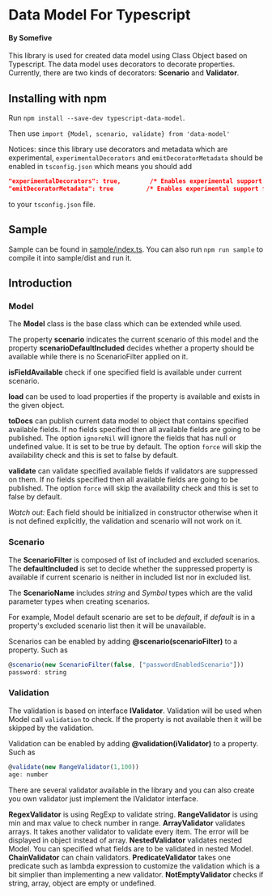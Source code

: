 # Data Model For Typescript
#### By Somefive

This library is used for created data model using Class Object based on Typescript. The data model uses decorators to decorate properties. Currently, there are two kinds of decorators: **Scenario** and **Validator**.

## Installing with npm
Run `npm install --save-dev typescript-data-model`.

Then use `import {Model, scenario, validate} from 'data-model'`

Notices: since this library use decorators and metadata which are experimental, `experimentalDecorators` and `emitDecoratorMetadata` should be enabled in `tsconfig.json` which means you should add
```json
"experimentalDecorators": true,        /* Enables experimental support for ES7 decorators. */
"emitDecoratorMetadata": true         /* Enables experimental support for emitting type metadata for decorators. */
```
to your `tsconfig.json` file.

## Sample
Sample can be found in [sample/index.ts](./sample/index.ts). You can also run `npm run sample` to compile it into sample/dist and run it.

## Introduction

### Model
The **Model** class is the base class which can be extended while used. 

The property **scenario** indicates the current scenario of this model and the property **scenarioDefaultIncluded** decides whether a property should be available while there is no ScenarioFilter applied on it.

**isFieldAvailable** check if one specified field is available under current scenario.

**load** can be used to load properties if the property is available and exists in the given object. 

**toDocs** can publish current data model to object that contains specified available fields. If no fields specified then all
available fields are going to be published. The option `ignoreNil` will ignore the fields that has null or undefined value. It is set to be true by default. The option `force` will skip the availability check and this is set to false by default.

**validate** can validate specified available fields if validators are suppressed on them. If no fields specified then all available fields are going to be published. The option `force` will skip the availability check and this is set to false by default.

*Watch out:* Each field should be initialized in constructor otherwise when it is not defined explicitly, the validation and scenario will not work on it.

### Scenario
The **ScenarioFilter** is composed of list of included and excluded scenarios. The **defaultIncluded** is set to decide whether 
the suppressed property is available if current scenario is neither in included list nor in excluded list.

The **ScenarioName** includes *string* and *Symbol* types which are the valid parameter types when creating scenarios.

For example, Model default scenario are set to be *default*, if *default* is in a property's excluded scenario list then it will be unavailable.

Scenarios can be enabled by adding **@scenario(scenarioFilter)** to a property. Such as
```javascript
@scenario(new ScenarioFilter(false, ["passwordEnabledScenario"]))
password: string
```

### Validation
The validation is based on interface **IValidator**. Validation will be used when Model call `validation` to check. If the property is not available then it will be skipped by the validation. 

Validation can be enabled by adding **@validation(iValidator)** to a property. Such as
```javascript
@validate(new RangeValidator(1,100))
age: number
```

There are several validator available in the library and you can also create you own validator just implement the IValidator interface.

**RegexValidator** is using RegExp to validate string.
**RangeValidator** is using min and max value to check number in range.
**ArrayValidator** validates arrays. It takes another validator to validate every item. The error will be displayed in object instead of array.
**NestedValidator** validates nested Model. You can specified what fields are to be validated in nested Model.
**ChainValidator** can chain validators.
**PredicateValidator** takes one predicate such as lambda expression to customize the validation which is a bit simplier than implementing a new validator.
**NotEmptyValidator** checks if string, array, object are empty or undefined.

